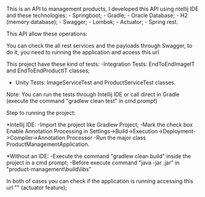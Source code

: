 This is an API to management products, I developed this API using ntellij IDE and these technologies:
	- Springboot;
	- Gradle;
	- Oracle Database;
	- H2 (memory database);
	- Swagger;
	- Lombok;
	- Actuator;
	- Spring rest.
	

	
	
This API allow these operations:



You can check the all rest services and the payloads through Swagger, to do it, you need to running the application and access this url 


This project have these kind of tests:
 -Integration Tests: EndToEndImageIT and EndToEndProductIT classes;
 - Unity Tests: ImageServiceTest and ProductServiceTest classes.

Note: You can run the tests through Intellij IDE or call direct in Gradle (execute the command "gradlew clean test" in cmd prompt)

Step to running the project:

 *Intellij IDE:
    -Import the project like Gradlew Project;
    -Mark the check box Enable Annotation Processing in Settings->Build->Execution->Deployment->Compiler->Annotation Processor
    -Run the major class ProductManagementApplication.

  *Without an IDE:
    -Execute the command "gradlew clean build" inside the project in a cmd prompt;
    -Before execute command "java -jar <Jar Name>.jar" in "product-management\build\libs"

  In both of cases you can check if the application is running accessing this url "" (actuator feature);